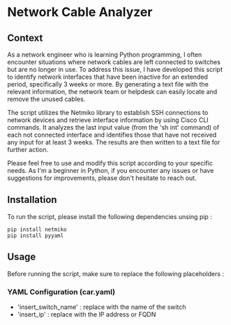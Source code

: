 # Network Cable Analyzer

## Context

As a network engineer who is learning Python programming, I often encounter situations where network cables are left connected to switches but are no longer in use. To address this issue, I have developed this script to identify network interfaces that have been inactive for an extended period, specifically 3 weeks or more. By generating a text file with the relevant information, the network team or helpdesk can easily locate and remove the unused cables.

The script utilizes the Netmiko library to establish SSH connections to network devices and retrieve interface information by using Cisco CLI commands. It analyzes the last input value (from the 'sh int' command) of each not connected interface and identifies those that have not received any input for at least 3 weeks. The results are then written to a text file for further action.

Please feel free to use and modify this script according to your specific needs. As I'm a beginner in Python, if you encounter any issues or have suggestions for improvements, please don't hesitate to reach out.

## Installation

To run the script, please install the following dependencies unsing pip :

```
pip install netmiko
pip install pyyaml
```

## Usage

Before running the script, make sure to replace the following placeholders :

### YAML Configuration (car.yaml)

- 'insert_switch_name' : replace with the name of the switch
- 'insert_ip' : replace with the IP address or FQDN